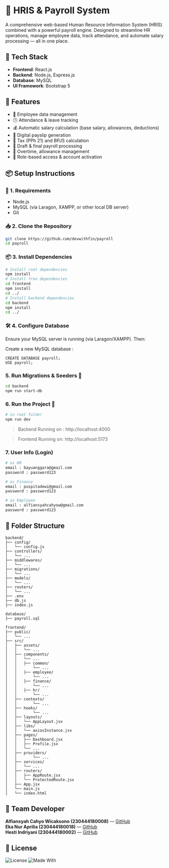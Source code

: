 # 🚀 HRIS & Payroll System

A comprehensive web-based Human Resource Information System (HRIS) combined with a powerful payroll engine. Designed to streamline HR operations, manage employee data, track attendance, and automate salary processing — all in one place.

## 🧰 Tech Stack
- **Frontend**: React.js  
- **Backend**: Node.js, Express.js  
- **Database**: MySQL  
- **UI Framework**: Bootstrap 5

## 📌 Features
- 🧑 Employee data management
- 🕒 Attendance & leave tracking
- 💰 Automatic salary calculation (base salary, allowances, deductions)
- 📄 Digital payslip generation
- 🧾 Tax (PPh 21) and BPJS calculation
- 🎯 Draft & final payroll processing
- 🧾 Overtime, allowance management
- 🔐 Role-based access & account activation

## 📦 Setup Instructions

### 🧪 1. Requirements 
- Node.js
- MySQL (via Laragon, XAMPP, or other local DB server)
- Git

### 📥 2.  Clone the Repository 

```bash
git clone https://github.com/devwithfin/payroll
cd payroll
```

### 📦 3. Install Dependencies 

```bash
# Install root dependencies
npm install
# Install fron dependencies
cd frontend
npm install 
cd ../
# Install backend dependencies
cd backend
npm install
cd ../
```

### 🛠️ 4. Configure Database  
Ensure your MySQL server is running (via Laragon/XAMPP). Then:

Create a new MySQL database :
```
CREATE DATABASE payroll;
USE payroll;
```

### 5. Run Migrations & Seeders 🧱

```bash
cd backend
npm run start-db
```

### 6. Run the Project  🚀 

```bash
# in root folder
npm run dev
```
> Backend Running on : http://localhost:4000

> Frontend Running on: http://localhost:5173


### 7. User Info (Login) 

```bash
# as HR
email : bayuanggara@gmail.com
password : password123

# as Finance
email : puspitadewi@gmail.com
password : password123

# as Employee
email : alfiansyahcahyow@gmail.com
password : password123
```

## 📁 Folder Structure
```
backend/
├── config/
│   └── config.js
├── controllers/
│   └── ...
├── middlewares/
│   └── ...
├── migrations/
│   └── ...
├── models/
│   └── ...
├── routers/
│   └── ...
├── .env
├── db.js
├── index.js

database/
├── payroll.sql

frontend/
├── public/
│   └── ...
├── src/
│   ├── assets/
│   │   └── ...
│   ├── components/
│   │   └── ...
│   │   ├── common/
│   │       └── ...
│   │   ├── employee/
│   │       └── ...
│   │   ├── finance/
│   │       └── ...
│   │   ├── hr/
│   │       └── ...
│   ├── contexts/
│   │       └── ...
│   ├── hooks/
│   │       └── ...
│   ├── layouts/
│   │   └── AppLayout.jsx
│   ├── libs/
│   │   └── axiosInstance.jsx
│   ├── pages/
│   │   ├── Dashboard.jsx
│   │   ├── Profile.jsx
│   │   └── ...
│   ├── providers/
│   │       └── ...
│   ├── services/
│   │   └── ...
│   ├── routers/
│   │   ├── AppRoute.jsx
│   │   └── ProtectedRoute.jsx
│   ├── App.jsx
│   └── main.js
│   └── index.html
```

## 👤 Team Developer
**Alfiansyah Cahyo Wicaksono (230444180008)** — [GitHub](https://github.com/devwithfin)     
**Eka Nur Aprilia (230444180018)** — [GitHub](https://github.com/ekanrprlia)  
**Hesti Indriyani (230444180002)** — [GitHub](https://github.com/HestiIndriyani)


## 📄 License

![License](https://img.shields.io/badge/license-MIT-blue.svg)
![Made With](https://img.shields.io/badge/Made%20with-React%20%26%20Express-blue)

